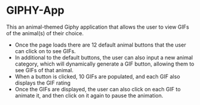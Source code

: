 # GIPHY-App

This an animal-themed Giphy application that allows the user to view GIFs of the animal(s) of their choice. 

* Once the page loads there are 12 default animal buttons that the user can click on to see GIFs. 
* In additional to the default buttons, the user can also input a new animal category, which will dynamically generate a GIF button, allowing them to see GIFs of that animal. 
* When a button is clicked, 10 GIFs are populated, and each GIF also displays the GIF rating
* Once the GIFs are displayed, the user can also click on each GIF to animate it, and then click on it again to pause the animation. 
